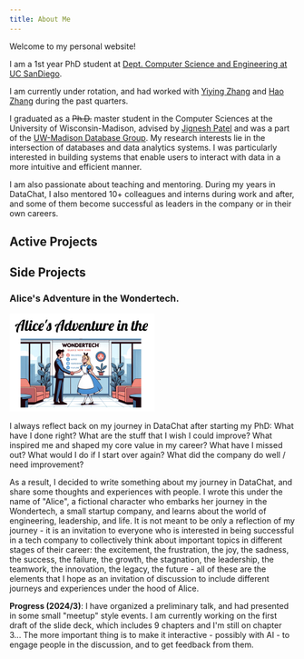 ```yaml
---
title: About Me
---
```

Welcome to my personal website! 

I am a 1st year PhD student at [Dept. Computer Science and Engineering at UC SanDiego](https://cse.ucsd.edu/). 

I am currently under rotation, and had worked with [Yiying Zhang](https://cseweb.ucsd.edu/~yiying/) and [Hao Zhang](https://cseweb.ucsd.edu/~haozhang/) during the past quarters. 

I graduated as a ~~Ph.D.~~ master student in the Computer Sciences at the University of Wisconsin-Madison, advised by [Jignesh Patel](https://pages.cs.wisc.edu/~jignesh/) and was a part of the [UW-Madison Database Group](https://twitter.com/wiscdb?lang=en). My research interests lie in the intersection of databases and data analytics systems. I was particularly interested in building systems that enable users to interact with data in a more intuitive and efficient manner. 

I am also passionate about teaching and mentoring. 
During my years in DataChat, I also mentored 10+ colleagues and interns during work and after, and some of them become successful as leaders in the company or in their own careers.

## Active Projects


## Side Projects


### Alice's Adventure in the Wondertech.

<img src="img//image-20240326002055666.png" alt="image-20240326002055666" style="zoom:25%;" />

I always reflect back on my journey in DataChat after starting my PhD: What have I done right? What are the stuff that I wish I could improve? What inspired me and shaped my core value in my career? What have I missed out? What would I do if I start over again? What did the company do well / need improvement? 

As a result, I decided to write something about my journey in DataChat, and share some thoughts and experiences with people. I wrote this under the name of "Alice", a fictional character who embarks her journey in the Wondertech, a small startup company, and learns about the world of engineering, leadership, and life. It is not meant to be only a reflection of my journey - it is an invitation to everyone who is interested in being successful in a tech company to collectively think about important topics in different stages of their career: the excitement, the frustration, the joy, the sadness, the success, the failure, the growth, the stagnation, the leadership, the teamwork, the innovation, the legacy, the future - all of these are the elements that I hope as an invitation of discussion to include different journeys and experiences under the hood of Alice.

**Progress (2024/3)**: I have organized a preliminary talk, and had presented in some small "meetup" style events. I am currently working on the first draft of the slide deck, which includes 9 chapters and I'm still on chapter 3... The more important thing is to make it interactive - possibly with AI - to engage people in the discussion, and to get feedback from them.